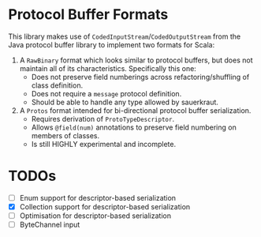# Protocol Buffer Formats

This library makes use of `CodedInputStream`/`CodedOutputStream` from the Java protocol buffer library to
implement two formats for Scala:

1. A `RawBinary` format which looks similar to protocol buffers, but does not maintain all of its characteristics.
   Specifically this one:
   * Does not preserve field numberings across refactoring/shuffling of class definition.
   * Does not require a `message` protocol definition.
   * Should be able to handle any type allowed by sauerkraut.
2. A `Protos` format intended for bi-directional protocol buffer serialization.
   * Requires derivation of `ProtoTypeDescriptor`.
   * Allows `@field(num)` annotations to preserve field numbering on members of classes.
   * Is still HIGHLY experimental and incomplete.


# TODOs

- [ ] Enum support for descriptor-based serialization
- [X] Collection support for descriptor-based serialization
- [ ] Optimisation for descriptor-based serialization
- [ ] ByteChannel input